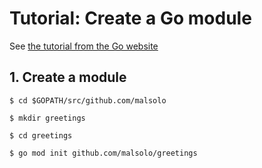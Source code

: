 # Tutorial: Create a Go module

See [the tutorial from the Go website](https://golang.org/doc/tutorial/create-module)

## 1. Create a module

```
$ cd $GOPATH/src/github.com/malsolo

$ mkdir greetings

$ cd greetings

$ go mod init github.com/malsolo/greetings
```

